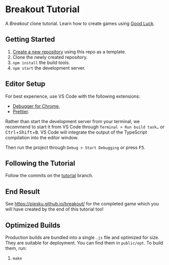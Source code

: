# Breakout Tutorial

A _Breakout_ clone tutorial. Learn how to create games using [Good
Luck](https://github.com/piesku/goodluck).

## Getting Started

1. [Create a new repository](https://github.com/piesku/breakout/generate)
   using this repo as a template.
2. Clone the newly created repository.
3. `npm install` the build tools.
4. `npm start` the development server.

## Editor Setup

For best experience, use VS Code with the following extensions:

- [Debugger for Chrome](https://code.visualstudio.com/blogs/2016/02/23/introducing-chrome-debugger-for-vs-code),
- [Prettier](https://marketplace.visualstudio.com/items?itemName=esbenp.prettier-vscode).

Rather than start the development server from your terminal, we recommend to
start it from VS Code through `Terminal > Run build task…` or
<kbd>Ctrl</kbd>+<kbd>Shift</kbd>+<kbd>B</kbd>. VS Code will integrate the
output of the TypeScript compilation into the editor window.

Then run the project through `Debug > Start Debugging` or press <kbd>F5</kbd>.


## Following the Tutorial

Follow the commits on the
[tutorial](https://github.com/piesku/breakout/tree/tutorial) branch.

## End Result

See https://piesku.github.io/breakout/ for the completed game which you will
have created by the end of this tutorial too!

## Optimized Builds

Production builds are bundled into a single `.js` file and optimized for
size. They are suitable for deployment. You can find them in `public/opt`. To
build them, run:

1. `make`
